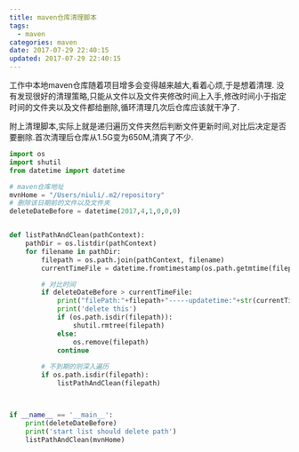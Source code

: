 ```yaml
---
title: maven仓库清理脚本
tags:
  - maven    
categories: maven
date: 2017-07-29 22:40:15
updated: 2017-07-29 22:40:15
---
```

工作中本地maven仓库随着项目增多会变得越来越大,看着心烦,于是想着清理.
没有发现很好的清理策略,只能从文件以及文件夹修改时间上入手,修改时间小于指定时间的文件夹以及文件都给删除,循环清理几次后仓库应该就干净了.

附上清理脚本,实际上就是递归遍历文件夹然后判断文件更新时间,对比后决定是否要删除.首次清理后仓库从1.5G变为650M,清爽了不少.
```py
import os
import shutil
from datetime import datetime

# maven仓库地址
mvnHome = "/Users/niuli/.m2/repository"
# 删除该日期前的文件以及文件夹
deleteDateBefore = datetime(2017,4,1,0,0,0)


def listPathAndClean(pathContext):
    pathDir = os.listdir(pathContext)
    for filename in pathDir:
        filepath = os.path.join(pathContext, filename)
        currentTimeFile = datetime.fromtimestamp(os.path.getmtime(filepath))

        # 对比时间
        if deleteDateBefore > currentTimeFile:
            print("filePath:"+filepath+"-----updatetime:"+str(currentTimeFile))
            print('delete this')
            if (os.path.isdir(filepath)):
                shutil.rmtree(filepath)
            else:
                os.remove(filepath)
            continue
            
        # 不到期的则深入遍历
        if os.path.isdir(filepath):
            listPathAndClean(filepath)



if __name__ == '__main__':
    print(deleteDateBefore)
    print('start list should delete path')
    listPathAndClean(mvnHome)



```
